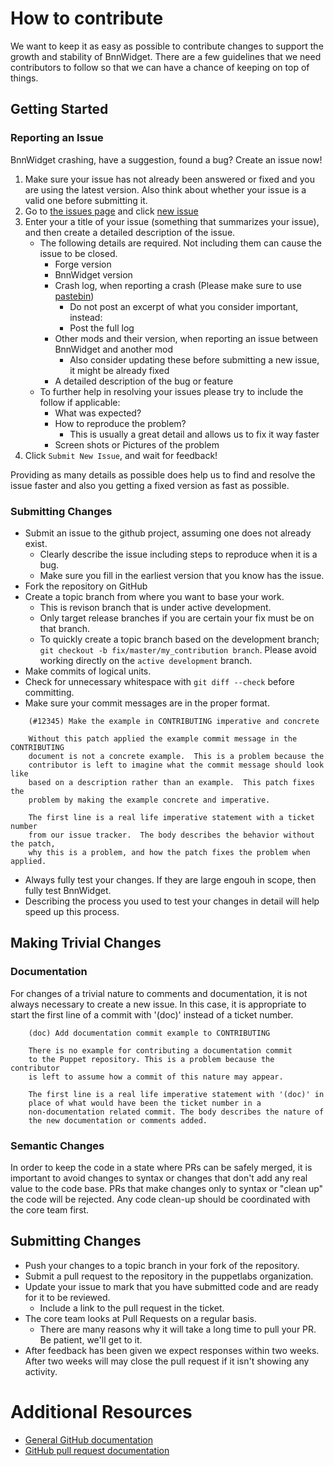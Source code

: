 # How to contribute

We want to keep it as easy as possible to contribute changes to support
the growth and stability of BnnWidget. There are a few guidelines that we
need contributors to follow so that we can have a chance of keeping on
top of things.

## Getting Started

### Reporting an Issue

BnnWidget crashing, have a suggestion, found a bug?  Create an issue now!

1. Make sure your issue has not already been answered or fixed and you are using the latest version. Also think about whether your issue is a valid one before submitting it.
2. Go to [the issues page](https://github.com/Team-Fruit/BnnWidget/issues) and click [new issue](https://github.com/Team-Fruit/BnnWidget/issues/new)
3. Enter your a title of your issue (something that summarizes your issue), and then create a detailed description of the issue.
    * The following details are required. Not including them can cause the issue to be closed.
        * Forge version
        * BnnWidget version
        * Crash log, when reporting a crash (Please make sure to use [pastebin](http://pastebin.com/))
            * Do not post an excerpt of what you consider important, instead:
            * Post the full log
        * Other mods and their version, when reporting an issue between BnnWidget and another mod
            * Also consider updating these before submitting a new issue, it might be already fixed
        * A detailed description of the bug or feature
    * To further help in resolving your issues please try to include the follow if applicable:
        * What was expected?
        * How to reproduce the problem?
            * This is usually a great detail and allows us to fix it way faster
        * Screen shots or Pictures of the problem
5. Click `Submit New Issue`, and wait for feedback!

Providing as many details as possible does help us to find and resolve the issue faster and also you getting a fixed version as fast as possible.

### Submitting Changes

* Submit an issue to the github project, assuming one does not already exist.
  * Clearly describe the issue including steps to reproduce when it is a bug.
  * Make sure you fill in the earliest version that you know has the issue.
* Fork the repository on GitHub
* Create a topic branch from where you want to base your work.
  * This is revison branch that is under active development.
  * Only target release branches if you are certain your fix must be on that
    branch.
  * To quickly create a topic branch based on the development branch; `git
    checkout -b fix/master/my_contribution branch`. Please avoid working
    directly on the `active development` branch.
* Make commits of logical units.
* Check for unnecessary whitespace with `git diff --check` before committing.
* Make sure your commit messages are in the proper format.

````
    (#12345) Make the example in CONTRIBUTING imperative and concrete

    Without this patch applied the example commit message in the CONTRIBUTING
    document is not a concrete example.  This is a problem because the
    contributor is left to imagine what the commit message should look like
    based on a description rather than an example.  This patch fixes the
    problem by making the example concrete and imperative.

    The first line is a real life imperative statement with a ticket number
    from our issue tracker.  The body describes the behavior without the patch,
    why this is a problem, and how the patch fixes the problem when applied.
````
* Always fully test your changes. If they are large engouh in scope, then fully test BnnWidget.
* Describing the process you used to test your changes in detail will help speed up this process.

## Making Trivial Changes

### Documentation

For changes of a trivial nature to comments and documentation, it is not
always necessary to create a new issue. In this case, it is
appropriate to start the first line of a commit with '(doc)' instead of
a ticket number.

````
    (doc) Add documentation commit example to CONTRIBUTING

    There is no example for contributing a documentation commit
    to the Puppet repository. This is a problem because the contributor
    is left to assume how a commit of this nature may appear.

    The first line is a real life imperative statement with '(doc)' in
    place of what would have been the ticket number in a
    non-documentation related commit. The body describes the nature of
    the new documentation or comments added.
````

### Semantic Changes

In order to keep the code in a state where PRs can be safely merged, it is important to
avoid changes to syntax or changes that don't add any real value to the code base. PRs
that make changes only to syntax or "clean up" the code will be rejected. Any code clean-up
should be coordinated with the core team first.


## Submitting Changes

* Push your changes to a topic branch in your fork of the repository.
* Submit a pull request to the repository in the puppetlabs organization.
* Update your issue to mark that you have submitted code and are ready for it to be reviewed.
  * Include a link to the pull request in the ticket.
* The core team looks at Pull Requests on a regular basis.
  * There are many reasons why it will take a long time to pull your PR. Be patient, we'll
    get to it.
* After feedback has been given we expect responses within two weeks. After two
  weeks will may close the pull request if it isn't showing any activity.

# Additional Resources

* [General GitHub documentation](http://help.github.com/)
* [GitHub pull request documentation](http://help.github.com/send-pull-requests/)
